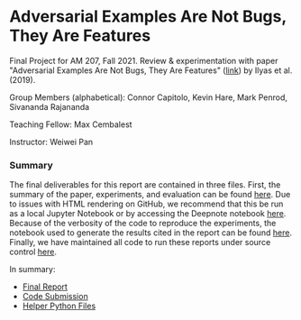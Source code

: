 # Adversarial Examples Are Not Bugs, They Are Features
Final Project for AM 207, Fall 2021. Review &amp; experimentation with paper "Adversarial Examples Are Not Bugs, They Are Features" ([link](https://arxiv.org/abs/1905.02175)) by Ilyas et al. (2019).

Group Members (alphabetical): Connor Capitolo, Kevin Hare, Mark Penrod, Sivananda Rajananda

Teaching Fellow: Max Cembalest

Instructor: Weiwei Pan

### Summary

The final deliverables for this report are contained in three files. First, the summary of the paper, experiments, and evaluation can be found [here](notebooks/AM207_Report.ipynb). Due to issues with HTML rendering on GitHub, we recommend that this be run as a local Jupyter Notebook or by accessing the Deepnote notebook [here](https://deepnote.com/project/AM207-Final-Project-F_B4hercT12BGiPH7JC9MA/%2Fnotebook.ipynb). Because of the verbosity of the code to reproduce the experiments, the notebook used to generate the results cited in the report can be found [here](notebooks/AM207_Code_Submission.ipynb). Finally, we have maintained all code to run these reports under source control [here](helpers/).

In summary:

- [Final Report](notebooks/AM207_Code_Report.ipynb)
- [Code Submission](notebooks/AM207_Code_Submission.ipynb)
- [Helper Python Files](helpers/)